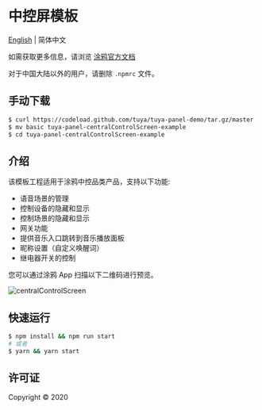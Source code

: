 # 中控屏模板

[English](./README.md) | 简体中文

如需获取更多信息，请浏览 [涂鸦官方文档](https://docs.tuya.com)

对于中国大陆以外的用户，请删除 `.npmrc` 文件。

## 手动下载

```bash
$ curl https://codeload.github.com/tuya/tuya-panel-demo/tar.gz/master | tar -xz --strip=2 tuya-panel-demo-master/examples/centralControlScreen
$ mv basic tuya-panel-centralControlScreen-example
$ cd tuya-panel-centralControlScreen-example
```

## 介绍

该模板工程适用于涂鸦中控品类产品，支持以下功能: 
- 语音场景的管理
- 控制设备的隐藏和显示
- 控制场景的隐藏和显示
- 网关功能
- 提供音乐入口跳转到音乐播放面板
- 昵称设置（自定义唤醒词）
- 继电器开关的控制


您可以通过涂鸦 App 扫描以下二维码进行预览。

![centralControlScreen](https://imagesd.tuyaus.com/tyims/rms-static/edce1d80-5350-11ec-bf56-238df7ae6cb1-1638436759384.png?tyName=centralControlScreen.png)

## 快速运行

```bash
$ npm install && npm run start
# 或者
$ yarn && yarn start
```

## 许可证

Copyright © 2020
